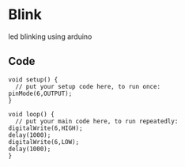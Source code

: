 # Blink
led blinking using arduino

## Code

    void setup() {
      // put your setup code here, to run once:
    pinMode(6,OUTPUT);
    }

    void loop() {
      // put your main code here, to run repeatedly:
    digitalWrite(6,HIGH);
    delay(1000);
    digitalWrite(6,LOW);
    delay(1000);
    }
